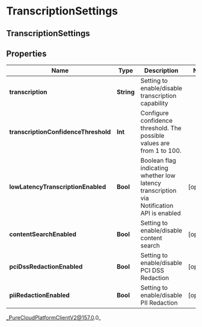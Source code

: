 # TranscriptionSettings

## TranscriptionSettings

## Properties

|Name | Type | Description | Notes|
|------------ | ------------- | ------------- | -------------|
| **transcription** | **String** | Setting to enable/disable transcription capability | |
| **transcriptionConfidenceThreshold** | **Int** | Configure confidence threshold. The possible values are from 1 to 100. | |
| **lowLatencyTranscriptionEnabled** | **Bool** | Boolean flag indicating whether low latency transcription via Notification API is enabled | [optional] |
| **contentSearchEnabled** | **Bool** | Setting to enable/disable content search | [optional] |
| **pciDssRedactionEnabled** | **Bool** | Setting to enable/disable PCI DSS Redaction | [optional] |
| **piiRedactionEnabled** | **Bool** | Setting to enable/disable PII Redaction | [optional] |



_PureCloudPlatformClientV2@157.0.0_

